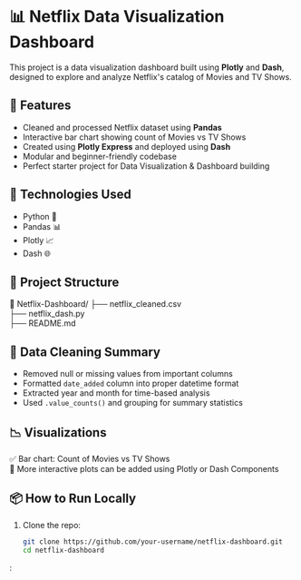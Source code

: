 # 📊 Netflix Data Visualization Dashboard

This project is a data visualization dashboard built using **Plotly** and **Dash**, designed to explore and analyze Netflix's catalog of Movies and TV Shows.

## 🚀 Features

- Cleaned and processed Netflix dataset using **Pandas**
- Interactive bar chart showing count of Movies vs TV Shows
- Created using **Plotly Express** and deployed using **Dash**
- Modular and beginner-friendly codebase
- Perfect starter project for Data Visualization & Dashboard building

## 🧰 Technologies Used

- Python 🐍
- Pandas 📊
- Plotly 📈
- Dash 🌐

## 📂 Project Structure
📁 Netflix-Dashboard/
├── netflix_cleaned.csv     
├── netflix_dash.py         
├── README.md 


## 🧹 Data Cleaning Summary

- Removed null or missing values from important columns
- Formatted `date_added` column into proper datetime format
- Extracted year and month for time-based analysis
- Used `.value_counts()` and grouping for summary statistics

## 📉 Visualizations

✅ Bar chart: Count of Movies vs TV Shows  
📍 More interactive plots can be added using Plotly or Dash Components

## 📦 How to Run Locally

1. Clone the repo:
   ```bash
   git clone https://github.com/your-username/netflix-dashboard.git
   cd netflix-dashboard


:
